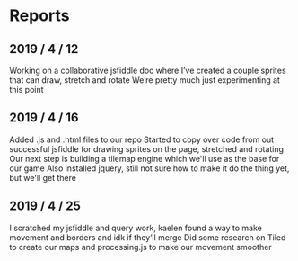 # Reports

## 2019 / 4 / 12

Working on a collaborative jsfiddle doc where I’ve created a couple sprites that can draw, stretch and rotate
We’re pretty much just experimenting at this point

## 2019 / 4 / 16

Added .js and .html files to our repo
Started to copy over code from out successful jsfiddle for drawing sprites on the page, stretched and rotating
Our next step is building a tilemap engine which we'll use as the base for our game
Also installed jquery, still not sure how to make it do the thing yet, but we'll get there

## 2019 / 4 / 25

I scratched my jsfiddle and query work, kaelen found a way to make movement and borders and idk if they’ll merge
Did some research on Tiled to create our maps and processing.js to make our movement smoother